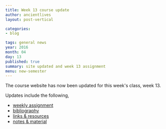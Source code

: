 ```yaml
---
title: Week 13 course update
author: ancientlives
layout: post-vertical

categories:
- blog

tags: general news
year: 2016
month: 04
day: 13
published: true
summary: site updated and week 13 assignment
menu: new-semester
---
```


The course website has now been updated for this week's class, week 13.

Updates include the following,

* [weekly assignment](/weekly_assignment)
* [bibliography](/bibliography)
* [links & resources](/links)
* [notes & material](/notes)
